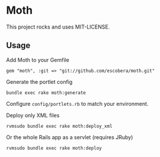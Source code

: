 # Moth

This project rocks and uses MIT-LICENSE.

## Usage

Add Moth to your Gemfile

    gem "moth", :git => "git://github.com/escobera/moth.git"

Generate the portlet config

    bundle exec rake moth:generate

Configure `config/portlets.rb` to match your environment.

Deploy only XML files

    rvmsudo bundle exec rake moth:deploy_xml

Or the whole Rails app as a servlet (requires JRuby)

    rvmsudo bundle exec rake moth:deploy
